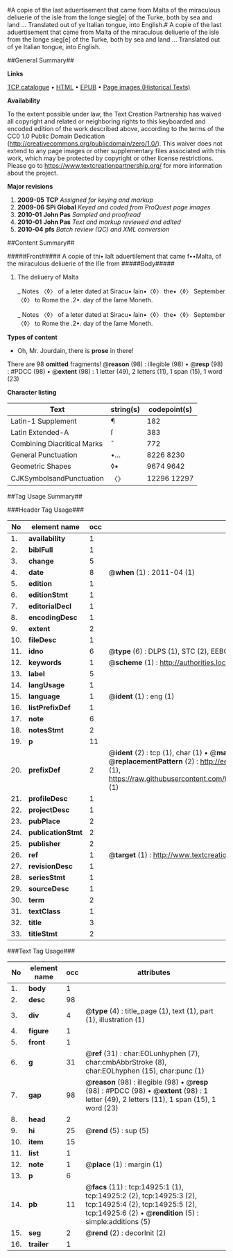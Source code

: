 #A copie of the last aduertisement that came from Malta of the miraculous deliuerie of the isle from the longe sieg[e] of the Turke, both by sea and land ... Translated out of ye Italian tongue, into English.#
A copie of the last aduertisement that came from Malta of the miraculous deliuerie of the isle from the longe sieg[e] of the Turke, both by sea and land ... Translated out of ye Italian tongue, into English.

##General Summary##

**Links**

[TCP catalogue](http://www.ota.ox.ac.uk/tcp/)  • 
[HTML](http://tei.it.ox.ac.uk/tcp/Texts-HTML/free/A06/A06778.html)  • 
[EPUB](http://tei.it.ox.ac.uk/tcp/Texts-EPUB/free/A06/A06778.epub) • 
[Page images (Historical Texts)](https://historicaltexts.jisc.ac.uk/eebo-99849758e)

**Availability**

To the extent possible under law, the Text Creation Partnership has waived all copyright and related or neighboring rights to this keyboarded and encoded edition of the work described above, according to the terms of the CC0 1.0 Public Domain Dedication (http://creativecommons.org/publicdomain/zero/1.0/). This waiver does not extend to any page images or other supplementary files associated with this work, which may be protected by copyright or other license restrictions. Please go to https://www.textcreationpartnership.org/ for more information about the project.

**Major revisions**

1. __2009-05__ __TCP__ *Assigned for keying and markup*
1. __2009-06__ __SPi Global__ *Keyed and coded from ProQuest page images*
1. __2010-01__ __John Pas__ *Sampled and proofread*
1. __2010-01__ __John Pas__ *Text and markup reviewed and edited*
1. __2010-04__ __pfs__ *Batch review (QC) and XML conversion*

##Content Summary##

#####Front#####
A copie of thi• laſt aduertiſement that came f••Malta, of the miraculous deliuerie of the Iſle from 
#####Body#####

1. The deliuery of Malta

    _ Notes 〈◊〉 of a leter dated at Siracu• ſain•〈◊〉 the▪〈◊〉 September 〈◊〉 to Rome the .2•. day of the ſame Moneth.

    _ Notes 〈◊〉 of a leter dated at Siracu• ſain•〈◊〉 the▪〈◊〉 September 〈◊〉 to Rome the .2•. day of the ſame Moneth.

**Types of content**

  * Oh, Mr. Jourdain, there is **prose** in there!

There are 98 **omitted** fragments! 
 @__reason__ (98) : illegible (98)  •  @__resp__ (98) : #PDCC (98)  •  @__extent__ (98) : 1 letter (49), 2 letters (11), 1 span (15), 1 word (23)

**Character listing**


|Text|string(s)|codepoint(s)|
|---|---|---|
|Latin-1 Supplement|¶|182|
|Latin Extended-A|ſ|383|
|Combining             Diacritical Marks|̄|772|
|General Punctuation|•…|8226 8230|
|Geometric Shapes|◊▪|9674 9642|
|CJKSymbolsandPunctuation|〈〉|12296 12297|

##Tag Usage Summary##

###Header Tag Usage###

|No|element name|occ|attributes|
|---|---|---|---|
|1.|__availability__|1||
|2.|__biblFull__|1||
|3.|__change__|5||
|4.|__date__|8| @__when__ (1) : 2011-04 (1)|
|5.|__edition__|1||
|6.|__editionStmt__|1||
|7.|__editorialDecl__|1||
|8.|__encodingDesc__|1||
|9.|__extent__|2||
|10.|__fileDesc__|1||
|11.|__idno__|6| @__type__ (6) : DLPS (1), STC (2), EEBO-CITATION (1), PROQUEST (1), VID (1)|
|12.|__keywords__|1| @__scheme__ (1) : http://authorities.loc.gov/ (1)|
|13.|__label__|5||
|14.|__langUsage__|1||
|15.|__language__|1| @__ident__ (1) : eng (1)|
|16.|__listPrefixDef__|1||
|17.|__note__|6||
|18.|__notesStmt__|2||
|19.|__p__|11||
|20.|__prefixDef__|2| @__ident__ (2) : tcp (1), char (1)  •  @__matchPattern__ (2) : ([0-9\-]+):([0-9IVX]+) (1), (.+) (1)  •  @__replacementPattern__ (2) : http://eebo.chadwyck.com/downloadtiff?vid=$1&page=$2 (1), https://raw.githubusercontent.com/textcreationpartnership/Texts/master/tcpchars.xml#$1 (1)|
|21.|__profileDesc__|1||
|22.|__projectDesc__|1||
|23.|__pubPlace__|2||
|24.|__publicationStmt__|2||
|25.|__publisher__|2||
|26.|__ref__|1| @__target__ (1) : http://www.textcreationpartnership.org/docs/. (1)|
|27.|__revisionDesc__|1||
|28.|__seriesStmt__|1||
|29.|__sourceDesc__|1||
|30.|__term__|2||
|31.|__textClass__|1||
|32.|__title__|3||
|33.|__titleStmt__|2||


###Text Tag Usage###

|No|element name|occ|attributes|
|---|---|---|---|
|1.|__body__|1||
|2.|__desc__|98||
|3.|__div__|4| @__type__ (4) : title_page (1), text (1), part (1), illustration (1)|
|4.|__figure__|1||
|5.|__front__|1||
|6.|__g__|31| @__ref__ (31) : char:EOLunhyphen (7), char:cmbAbbrStroke (8), char:EOLhyphen (15), char:punc (1)|
|7.|__gap__|98| @__reason__ (98) : illegible (98)  •  @__resp__ (98) : #PDCC (98)  •  @__extent__ (98) : 1 letter (49), 2 letters (11), 1 span (15), 1 word (23)|
|8.|__head__|2||
|9.|__hi__|25| @__rend__ (5) : sup (5)|
|10.|__item__|15||
|11.|__list__|1||
|12.|__note__|1| @__place__ (1) : margin (1)|
|13.|__p__|6||
|14.|__pb__|11| @__facs__ (11) : tcp:14925:1 (1), tcp:14925:2 (2), tcp:14925:3 (2), tcp:14925:4 (2), tcp:14925:5 (2), tcp:14925:6 (2)  •  @__rendition__ (5) : simple:additions (5)|
|15.|__seg__|2| @__rend__ (2) : decorInit (2)|
|16.|__trailer__|1||
